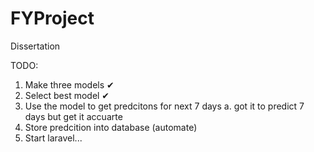 # FYProject

Dissertation

TODO:

1. Make three models ✔
2. Select best model ✔
3. Use the model to get predcitons for next 7 days
    a. got it to predict 7 days but get it accuarte
4. Store predcition into database (automate)
5. Start laravel...
